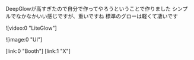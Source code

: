DeepGlowが高すぎたので自分で作ってやろうということで作りました
シンプルでなかなかいい感じですが、重いですね
標準のグローは軽くて凄いです

![video:0 "LiteGlow"]

![image:0 "UI"]

[link:0 "Booth"] [link:1 "X"]
